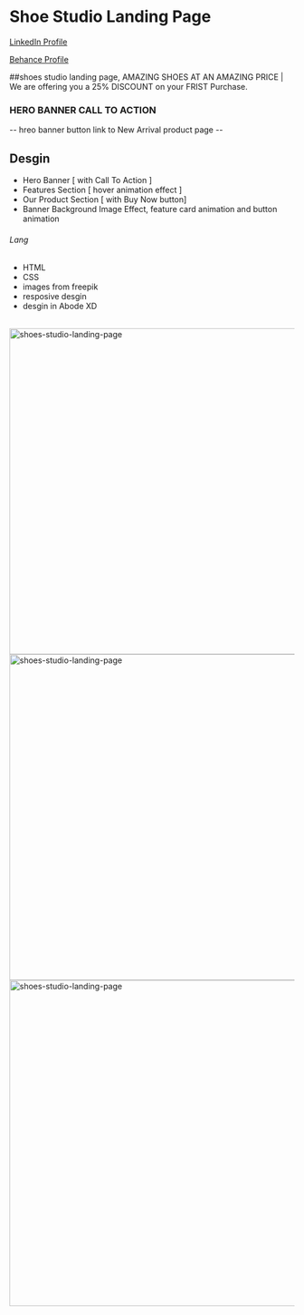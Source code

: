# Shoe Studio Landing Page
<a href="https://www.linkedin.com/in/dharmendraverma95/" target="_blank">LinkedIn Profile </a>

<a href="https://www.behance.net/dhirukumar" target="_blank">Behance Profile </a>

##shoes studio landing page, AMAZING SHOES AT AN AMAZING PRICE | We are offering you a 25% DISCOUNT on your FRIST Purchase.

### HERO BANNER CALL TO ACTION
-- hreo banner button link to New Arrival product page --

## Desgin 
<ul>
  <li>Hero Banner [ with Call To Action ]</li>
  <li>Features Section [ hover animation effect ]</li>
  <li>Our Product Section [ with Buy Now button]</li>
  <li>Banner Background Image Effect, feature card animation and button animation</li>
</ul>

###### Lang
<ul>
  <li>HTML</li>
  <li>CSS</li>
  <li>images from freepik</li>
  <li>resposive desgin</li>
  <li>desgin in Abode XD</li>
</ul>
<br>
<a href="https://www.behance.net/gallery/210772773/Shoes-Studio" target="_blank" >
<img src="./img/shoes-studio-landing-page.png" alt="shoes-studio-landing-page" width="575px" />
</a>
<a href="https://www.behance.net/gallery/210772773/Shoes-Studio" target="_blank" >
<img src="./img/tablet.png" alt="shoes-studio-landing-page" width="575px" />
</a>
<a href="https://www.behance.net/gallery/210772773/Shoes-Studio" target="_blank" >
<img src="./img/mobile.png" alt="shoes-studio-landing-page" width="575px" />
</a>



